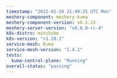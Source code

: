 ```yaml
---
timestamp: "2022-01-24 21:49:25 UTC Mon"
meshery-component: meshery-kuma
meshery-component-version: v0.5.15
meshery-server-version: "v0.6.0-rc-4"
k8s-distro: minikube
k8s-version: "v1.20.1"
service-mesh: Kuma
service-mesh-version: "1.4.1"
tests:
  kuma-control-plane: "Running"
overall-status: "passing"
---
```

